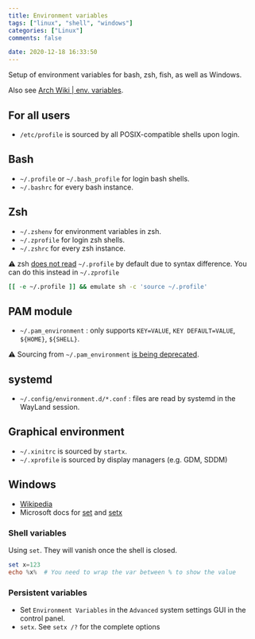 ```yaml
---
title: Environment variables
tags: ["linux", "shell", "windows"]
categories: ["Linux"]
comments: false

date: 2020-12-18 16:33:50
---
```


Setup of environment variables for bash, zsh, fish, as well as Windows.

Also see [Arch Wiki | env. variables](https://wiki.archlinux.org/index.php/environment_variables).

<!-- more -->

## For all users

- `/etc/profile` is sourced by all POSIX-compatible shells upon login.

## Bash

- `~/.profile` or `~/.bash_profile` for login bash shells.
- `~/.bashrc` for every bash instance.

## Zsh

- `~/.zshenv` for environment variables in zsh.
- `~/.zprofile` for login zsh shells.
- `~/.zshrc` for every zsh instance.

⚠️ zsh [does not read](https://superuser.com/questions/187639/zsh-not-hitting-profile) `~/.profile` by default due to syntax difference. You can do this instead in `~/.zprofile`

```bash
[[ -e ~/.profile ]] && emulate sh -c 'source ~/.profile'
```

## PAM module

- `~/.pam_environment` : only supports `KEY=VALUE`, `KEY DEFAULT=VALUE`, `${HOME}`, `${SHELL}`.

⚠️ Sourcing from `~/.pam_environment` [is being deprecated](https://github.com/linux-pam/linux-pam/commit/ecd526743a27157c5210b0ce9867c43a2fa27784).

## systemd

- `~/.config/environment.d/*.conf` : files are read by systemd in the WayLand session.

## Graphical environment

- `~/.xinitrc` is sourced by `startx`.
- `~/.xprofile` is sourced by display managers (e.g. GDM, SDDM)

## Windows

- [Wikipedia](https://docs.microsoft.com/zh-tw/windows-server/administration/windows-commands/setx)
- Microsoft docs for [set](https://docs.microsoft.com/zh-tw/windows-server/administration/windows-commands/set_1) and [setx](https://docs.microsoft.com/zh-tw/windows-server/administration/windows-commands/setx)

### Shell variables

Using `set`. They will vanish once the shell is closed.

```powershell
set x=123
echo %x%  # You need to wrap the var between % to show the value
```

### Persistent variables

- Set `Environment Variables` in the `Advanced` system settings GUI in the control panel.
- `setx`. See `setx /?` for the complete options
